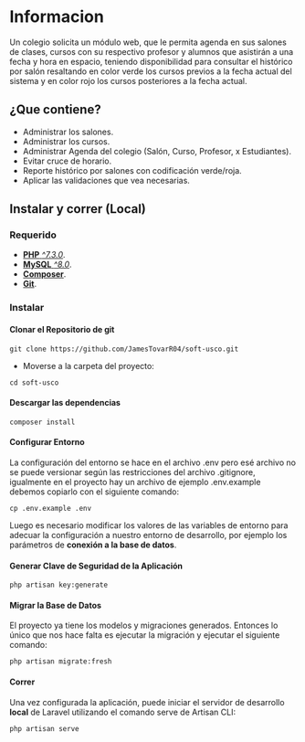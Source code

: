 # Informacion

<p>Un colegio solicita un módulo web, que le permita agenda en sus salones de clases, cursos con su
respectivo profesor y alumnos que asistirán a una fecha y hora en espacio, teniendo disponibilidad
para consultar el histórico por salón resaltando en color verde los cursos previos a la fecha actual
del sistema y en color rojo los cursos posteriores a la fecha actual.</p>

## ¿Que contiene?

- Administrar los salones.
- Administrar los cursos.
- Administrar Agenda del colegio (Salón, Curso, Profesor, x Estudiantes).
- Evitar cruce de horario.
- Reporte histórico por salones con codificación verde/roja.
- Aplicar las validaciones que vea necesarias.

## Instalar y correr (Local)

### Requerido

- [**PHP** *^7.3.0*](https://www.php.net/manual/es/index.php).
- [**MySQL** *^8.0*](https://www.mysql.com/downloads/).
- [**Composer**](https://getcomposer.org/download/).
- [**Git**](https://git-scm.com/downloads).

### Instalar

#### Clonar el Repositorio de git

```shell
git clone https://github.com/JamesTovarR04/soft-usco.git
```

- Moverse a la carpeta del proyecto:

```shell
cd soft-usco
```

#### Descargar las dependencias

```shell
composer install
```

#### Configurar Entorno
La configuración del entorno se hace en el archivo .env pero esé archivo no se puede versionar según las restricciones del archivo .gitignore, igualmente en el proyecto hay un archivo de ejemplo .env.example debemos copiarlo con el siguiente comando:

```shell
cp .env.example .env
```

Luego es necesario modificar los valores de las variables de entorno para adecuar la configuración a nuestro entorno de desarrollo, por ejemplo los parámetros de **conexión a la base de datos**.

#### Generar Clave de Seguridad de la Aplicación

```shell
php artisan key:generate
```

#### Migrar la Base de Datos

El proyecto ya tiene los modelos y migraciones generados. Entonces lo único que nos hace falta es ejecutar la migración y ejecutar el siguiente comando:

```shell
php artisan migrate:fresh
```

#### Correr
Una vez configurada la aplicación, puede iniciar el servidor de desarrollo **local** de Laravel utilizando el comando serve de Artisan CLI:

```shell
php artisan serve
```